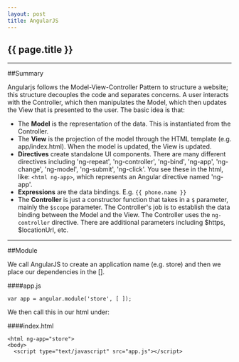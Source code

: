 ```yaml
---
layout: post
title: AngularJS
---
```


## {{ page.title }}

- - - -

##Summary

Angularjs follows the Model-View-Controller Pattern to structure a website; this structure decouples the code and separates concerns.  A user interacts with the Controller, which then manipulates the Model, which then updates the View that is presented to the user.  The basic idea is that:

*  The __Model__ is the representation of the data.  This is instantiated from the Controller.
*  The __View__ is the projection of the model through the HTML template (e.g. app/index.html).  When the model is updated, the View is updated.
  *  __Directives__ create standalone UI components.  There are many different directives including 'ng-repeat', 'ng-controller', 'ng-bind', 'ng-app', 'ng-change', 'ng-model', 'ng-submit', 'ng-click'.  You see these in the html, like: `<html ng-app>`, which represents an Angular directive named 'ng-app'.
  *  __Expressions__ are the data bindings.  E.g. `{{ phone.name }}`
*  The __Controller__ is just a constructor function that takes in a `$` parameter, mainly the `$scope` parameter.  The Controller's job is to establish the data binding between the Model and the View.  The Controller uses the `ng-controller` directive.  There are additional parameters including $https, $locationUrl, etc.

- - - -

##Module

We call AngularJS to create an application name (e.g. store) and then we place our dependencies in the [].

####app.js

    var app = angular.module('store', [ ]);

We then call this in our html under:

####index.html

    <html ng-app="store">
    <body>
      <script type="text/javascript" src="app.js"></script>